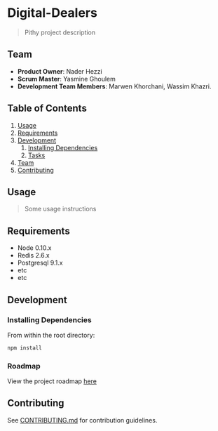 # Digital-Dealers
> Pithy project description

## Team

- **Product Owner**: Nader Hezzi
- **Scrum Master**: Yasmine Ghoulem
- **Development Team Members**: Marwen Khorchani, Wassim Khazri.

## Table of Contents

1. [Usage](#Usage)
1. [Requirements](#requirements)
1. [Development](#development)
   1. [Installing Dependencies](#installing-dependencies)
   1. [Tasks](#tasks)
1. [Team](#team)
1. [Contributing](#contributing)

## Usage

> Some usage instructions

## Requirements

- Node 0.10.x
- Redis 2.6.x
- Postgresql 9.1.x
- etc
- etc

## Development

### Installing Dependencies

From within the root directory:

```sh
npm install
```

### Roadmap

View the project roadmap [here](LINK_TO_PROJECT_ISSUES)

## Contributing

See [CONTRIBUTING.md](https://github.com/unexpected-lion/ourglass/blob/master/contributing.md) for contribution guidelines.
